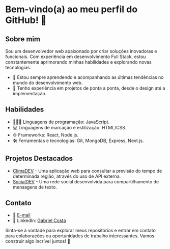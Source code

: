 # Bem-vindo(a) ao meu perfil do GitHub! 👋

## Sobre mim

Sou um desenvolvedor web apaixonado por criar soluções inovadoras e funcionais. Com experiência em desenvolvimento Full Stack, estou constantemente aprimorando minhas habilidades e explorando novas tecnologias.

- 🌱 Estou sempre aprendendo e acompanhando as últimas tendências no mundo do desenvolvimento web.
- 🚀 Tenho experiência em projetos de ponta a ponta, desde o design até a implementação.

## Habilidades

- 👨🏻‍💻 Linguagens de programação: JavaScript.
- 💻 Linguagens de marcação e estilização: HTML/CSS.
- ⚙️ Frameworks: React, Node.js.
- 🛠️ Ferramentas e tecnologias: Git, MongoDB, Express, Next.js.

## Projetos Destacados

- [ClimaDEV](https://portfolio-costagabriel99.vercel.app/#projects-climaDev) - Uma aplicação web para consultar a previsão do tempo de determinada região, através do uso de API externa.
- [SocialDEV](https://portfolio-costagabriel99.vercel.app/#projects-socialDev) - Uma rede social desenvolvida para compartilhamento de mensagens de texto.


## Contato

- 📧 [E-mail](https://portfolio-costagabriel99.vercel.app/#contact)
- 💼 LinkedIn: [Gabriel Costa](https://www.linkedin.com/in/costagabriel-99/)

Sinta-se à vontade para explorar meus repositórios e entrar em contato para colaborações ou oportunidades de trabalho interessantes. Vamos construir algo incrível juntos! 🚀
